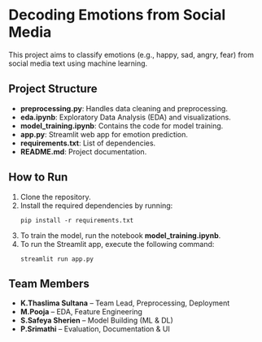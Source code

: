# Decoding Emotions from Social Media

This project aims to classify emotions (e.g., happy, sad, angry, fear) from social media text using machine learning.

## Project Structure

- **preprocessing.py**: Handles data cleaning and preprocessing.
- **eda.ipynb**: Exploratory Data Analysis (EDA) and visualizations.
- **model_training.ipynb**: Contains the code for model training.
- **app.py**: Streamlit web app for emotion prediction.
- **requirements.txt**: List of dependencies.
- **README.md**: Project documentation.

## How to Run

1. Clone the repository.
2. Install the required dependencies by running:
   ```
   pip install -r requirements.txt
   ```
3. To train the model, run the notebook **model_training.ipynb**.
4. To run the Streamlit app, execute the following command:
   ```
   streamlit run app.py
   ```

## Team Members
- **K.Thaslima Sultana** – Team Lead, Preprocessing, Deployment
- **M.Pooja** – EDA, Feature Engineering
- **S.Safeya Sherien** – Model Building (ML & DL)
- **P.Srimathi** – Evaluation, Documentation & UI
